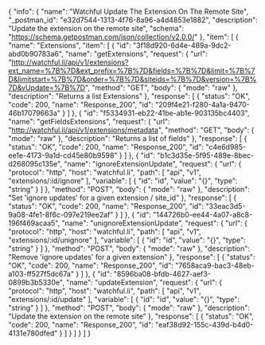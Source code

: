 {
  "info": {
    "name": "Watchful Update The Extension On The Remote Site",
    "_postman_id": "e32d7544-1313-4f76-8a96-a4d4853e1882",
    "description": "Update the extension on the remote site",
    "schema": "https://schema.getpostman.com/json/collection/v2.0.0/"
  },
  "item": [
    {
      "name": "Extensions",
      "item": [
        {
          "id": "3f18d920-6d4e-489a-9dc2-abd0b90783a6",
          "name": "getExtensions",
          "request": {
            "url": "http://watchful.li/api/v1/extensions?ext_name=%7B%7D&ext_prefix=%7B%7D&fields=%7B%7D&limit=%7B%7D&limitstart=%7B%7D&order=%7B%7D&siteids=%7B%7D&version=%7B%7D&vUpdate=%7B%7D",
            "method": "GET",
            "body": {
              "mode": "raw"
            },
            "description": "Returns a list Extensions"
          },
          "response": [
            {
              "status": "OK",
              "code": 200,
              "name": "Response_200",
              "id": "209f4e21-f280-4a1a-9470-46b17079663a"
            }
          ]
        },
        {
          "id": "f5334931-eb22-41be-ab1e-903135bc4403",
          "name": "getFieldsExtensions",
          "request": {
            "url": "http://watchful.li/api/v1/extensions/metadata",
            "method": "GET",
            "body": {
              "mode": "raw"
            },
            "description": "Returns a list of fields"
          },
          "response": [
            {
              "status": "OK",
              "code": 200,
              "name": "Response_200",
              "id": "c4e6d985-ee1e-4173-9a1d-cd45e80b9598"
            }
          ]
        },
        {
          "id": "b1c3d35e-5f95-489e-8bec-d268095c135e",
          "name": "ignoreExtensionUpdate",
          "request": {
            "url": {
              "protocol": "http",
              "host": "watchful.li",
              "path": [
                "api",
                "v1",
                "extensions/:id/ignore"
              ],
              "variable": [
                {
                  "id": "id",
                  "value": "{}",
                  "type": "string"
                }
              ]
            },
            "method": "POST",
            "body": {
              "mode": "raw"
            },
            "description": "Set 'ignore updates' for a given extension / site_id"
          },
          "response": [
            {
              "status": "OK",
              "code": 200,
              "name": "Response_200",
              "id": "33eac3d5-9a08-4fe1-8f6c-097e219ee2af"
            }
          ]
        },
        {
          "id": "144726b0-ee44-4a07-a8c8-196f469acaa5",
          "name": "unignoreExtensionUpdate",
          "request": {
            "url": {
              "protocol": "http",
              "host": "watchful.li",
              "path": [
                "api",
                "v1",
                "extensions/:id/unignore"
              ],
              "variable": [
                {
                  "id": "id",
                  "value": "{}",
                  "type": "string"
                }
              ]
            },
            "method": "POST",
            "body": {
              "mode": "raw"
            },
            "description": "Remove 'ignore updates' for a given extension"
          },
          "response": [
            {
              "status": "OK",
              "code": 200,
              "name": "Response_200",
              "id": "7658aca9-bac3-48eb-a103-ff527f5dc67a"
            }
          ]
        },
        {
          "id": "8596ba08-bfdb-4627-aef3-0899b3b5330e",
          "name": "updateExtension",
          "request": {
            "url": {
              "protocol": "http",
              "host": "watchful.li",
              "path": [
                "api",
                "v1",
                "extensions/:id/update"
              ],
              "variable": [
                {
                  "id": "id",
                  "value": "{}",
                  "type": "string"
                }
              ]
            },
            "method": "POST",
            "body": {
              "mode": "raw"
            },
            "description": "Update the extension on the remote site"
          },
          "response": [
            {
              "status": "OK",
              "code": 200,
              "name": "Response_200",
              "id": "eaf38d92-155c-439d-b4d0-4131e780dfed"
            }
          ]
        }
      ]
    }
  ]
}